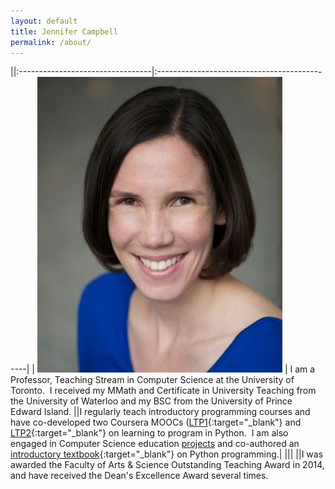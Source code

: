 ```yaml
---
layout: default
title: Jennifer Campbell
permalink: /about/
---
```




||:---------------------------------|:---------------------------------------------|
| ![jen](../assets/img/jen.jpg)       | I am a Professor, Teaching Stream in Computer Science at the University of Toronto.  I received my MMath and Certificate in University Teaching from the University of Waterloo and my BSC from the University of Prince Edward Island. 
||I regularly teach introductory programming courses and have co-developed two Coursera MOOCs ([LTP1](https://www.coursera.org/course/programming1){:target="_blank"} and [LTP2](https://www.coursera.org/course/programming2){:target="_blank"} on learning to program in Python.  I am also engaged in Computer Science education [projects](/publications) and co-authored an [introductory textbook](https://pragprog.com/book/gwpy2/practical-programming){:target="_blank"} on Python programming.|
|||
||I was awarded the Faculty of Arts &amp; Science Outstanding Teaching Award in 2014, and have received the Dean's Excellence Award several times. 
